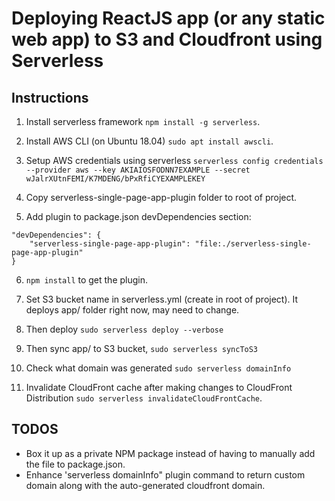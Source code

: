 # Deploying ReactJS app (or any static web app) to S3 and Cloudfront using Serverless

## Instructions
1. Install serverless framework `npm install -g serverless`.

2. Install AWS CLI (on Ubuntu 18.04) `sudo apt install awscli`.

3. Setup AWS credentials using serverless `serverless config credentials --provider aws --key AKIAIOSFODNN7EXAMPLE --secret wJalrXUtnFEMI/K7MDENG/bPxRfiCYEXAMPLEKEY`

4. Copy serverless-single-page-app-plugin folder to root of project.

5. Add plugin to package.json devDependencies section:

```
"devDependencies": {
    "serverless-single-page-app-plugin": "file:./serverless-single-page-app-plugin"
}
```

6. `npm install` to get the plugin.

7. Set S3 bucket name in serverless.yml (create in root of project). It deploys app/ folder right now, may need to change.

8. Then deploy `sudo serverless deploy --verbose`

9. Then sync app/ to S3 bucket, `sudo serverless syncToS3`

10. Check what domain was generated `sudo serverless domainInfo`

11. Invalidate CloudFront cache after making changes to CloudFront Distribution `sudo serverless invalidateCloudFrontCache`.

## TODOS
* Box it up as a private NPM package instead of having to manually add the file to package.json.
* Enhance 'serverless domainInfo" plugin command to return custom domain along with the auto-generated cloudfront domain.


